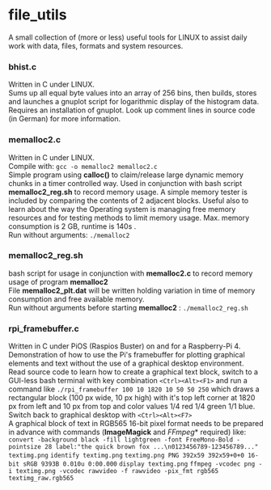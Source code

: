 # file_utils

A small collection of (more or less) useful tools for LINUX to assist daily work with data, files, formats and system resources.

### bhist.c
Written in C under LINUX.<br/>
Sums up all equal byte values into an array of 256 bins, then builds, stores and launches a gnuplot script for logarithmic display of the histogram data. Requires an installation of gnuplot. Look up comment lines in source code (in German) for more information.

### memalloc2.c
Written in C under LINUX.<br/>
Compile with: `gcc -o memalloc2 memalloc2.c` <br/>
Simple program using **calloc()** to claim/release large dynamic memory chunks in a timer controlled way.
Used in conjunction with bash script **memalloc2_reg.sh** to record memory usage. A simple memory tester is included by comparing the contents of 2 adjacent blocks.
Useful also to learn about the way the Operating system is managing free memory resources and for testing methods to limit memory usage.
Max. memory consumption is 2 GB, runtime is 140s .<br/>
Run without arguments: `./memalloc2`

### memalloc2_reg.sh
bash script for usage in conjunction with **memalloc2.c** to record memory usage of program **memalloc2** <br/>
File **memalloc2_plt.dat** will be written holding variation in time of memory consumption and free available memory.<br/>
Run without arguments before starting **memalloc2** : `./memalloc2_reg.sh`

### rpi_framebuffer.c
Written in C under PiOS (Raspios Buster) on and for a Raspberry-Pi 4.
Demonstration of how to use the Pi's framebuffer for plotting graphical elements and text without the use of a graphical desktop environment.<br/>
Read source code to learn how to create a graphical text block, switch to a GUI-less bash terminal with key combination `<Ctrl><Alt><F1>` and run a command like  `./rpi_framebuffer 100 10 1820 10 50 50 250`  which draws a rectangular block (100 px wide, 10 px high) with it's top left corner at 1820 px from left and 10 px from top and color values 1/4 red 1/4 green 1/1 blue.<br/>
Switch back to graphical desktop with `<Ctrl><Alt><F7>` <br/>
A graphical block of text in RGB565 16-bit pixel format needs to be prepared in advance with commands (**ImageMagick** and *FFmpeg** required) like:<br/>
`convert -background black -fill lightgreen -font FreeMono-Bold -pointsize 28 label:"the quick brown fox ...\n0123456789-123456789..." textimg.png`
`identify textimg.png`
    `textimg.png PNG 392x59 392x59+0+0 16-bit sRGB 9393B 0.010u 0:00.000`
`display textimg.png`
`ffmpeg -vcodec png -i textimg.png -vcodec rawvideo -f rawvideo -pix_fmt rgb565 textimg_raw.rgb565`
